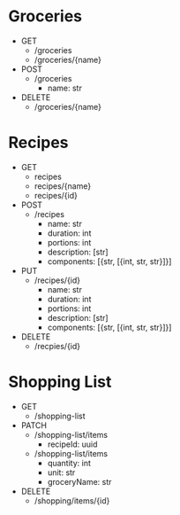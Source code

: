 # Groceries
- GET
    - /groceries
    - /groceries/{name}
- POST
    - /groceries
        - name: str
- DELETE
    - /groceries/{name}


# Recipes
- GET
    - recipes
    - recipes/{name}
    - recipes/{id}
- POST
    - /recipes
        - name: str
        - duration: int
        - portions: int
        - description: [str]
        - components: [{str,  [{int, str, str}]}]
- PUT
    - /recipes/{id}
        - name: str
        - duration: int
        - portions: int
        - description: [str]
        - components: [{str,  [{int, str, str}]}]
- DELETE
    - /recpies/{id}


# Shopping List
- GET
    - /shopping-list
- PATCH
    - /shopping-list/items
        - recipeId: uuid
    - /shopping-list/items
        - quantity: int
        - unit: str
        - groceryName: str
- DELETE
    - /shopping/items/{id}